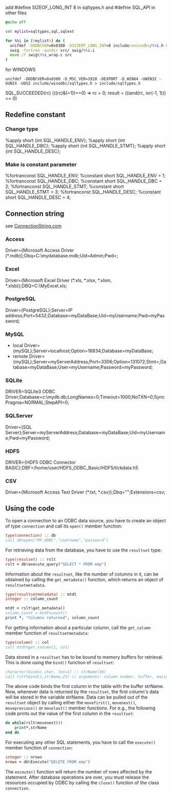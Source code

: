 add #define SIZEOF_LONG_INT 8 in sqltypes.h
and #define SQL_API in other files

 
```cmd
@echo off

set mylist=sqltypes,sql,sqlext

for %%i in (%mylist%) do (
  unifdef -DODBCVER=0x0380 -DSIZEOF_LONG_INT=8 include/unixodbc/%%i.h > include/%%i.h
  swig -fortran -outdir src/ swig/%%i.i
  move /Y swig\%%i_wrap.c src
)
```

for WINDOWS 
```
unifdef -DODBCVER=0x0380 -D_MSC_VER=1920 -DEXPORT -D_WIN64 -UWIN32 -UUNIX -UOS2 include/winodbc/sqltypes.h > include/sqltypes.h
```

SQL_SUCCEEDED(rc) (((rc)&(~1))==0) => rc = 0; result = ((iand(rc, ior(-1, 1))) == 0)

## Redefine constant

### Change type
%apply short {int SQL_HANDLE_ENV};
%apply short {int SQL_HANDLE_DBC};
%apply short {int SQL_HANDLE_STMT};
%apply short {int SQL_HANDLE_DESC};

### Make is constant parameter
%fortranconst SQL_HANDLE_ENV;
%constant short SQL_HANDLE_ENV = 1;
%fortranconst SQL_HANDLE_DBC;
%constant short SQL_HANDLE_DBC = 2;
%fortranconst SQL_HANDLE_STMT;
%constant short SQL_HANDLE_STMT = 3;
%fortranconst SQL_HANDLE_DESC;
%constant short SQL_HANDLE_DESC = 4;

## Connection string

see [ConnectionString.com](https://www.connectionstrings.com/)

### Access
Driver={Microsoft Access Driver (*.mdb)};Dbq=C:\mydatabase.mdb;Uid=Admin;Pwd=;
### Excel
Driver={Microsoft Excel Driver (*.xls, *.xlsx, *.xlsm, *.xlsb)};DBQ=C:\MyExcel.xls;
### PostgreSQL
Driver={PostgreSQL};Server=IP address;Port=5432;Database=myDataBase;Uid=myUsername;Pwd=myPassword;
### MySQL
- local
Driver={mySQL};Server=localhost;Option=16834;Database=myDataBase;
- remote
Driver={mySQL};Server=myServerAddress;Port=3306;Option=131072;Stmt=;Database=myDataBase;User=myUsername;Password=myPassword;
### SQLite
DRIVER=SQLite3 ODBC Driver;Database=c:\mydb.db;LongNames=0;Timeout=1000;NoTXN=0;SyncPragma=NORMAL;StepAPI=0;
### SQLServer
Driver={SQL Server};Server=myServerAddress;Database=myDataBase;Uid=myUsername;Pwd=myPassword;
### HDF5
DRIVER={HDF5 ODBC Connector BASIC};DBF=/home/user/HDF5_ODBC_Basic/HDF5/tickdata.h5
### CSV
Driver={Microsoft Access Text Driver (*.txt, *.csv)};Dbq="";Extensions=csv;

## Using the code
To open a connection to an ODBC data source, you have to create an object of type `connection` and call its `open()` member function:
```fortran
type(connection) :: db
call db%open("MY_ODBC","username","password")
```
For retrieving data from the database, you have to use the `resultset` type:
```fortran
type(resulset) :: rslt
rslt = db%execute_query("SELECT * FROM emp")
```
Information about the `resultset`, like the number of columns in it, can be obtained by calling the `get_metadata()` function, which returns an object of `resultsetmetadata`.
```fortran
type(resultsetmetadata) :: mtdt
integer :: column_count

mtdt = rslt%get_metadata()
column_count = mtdt%count()
print *, "Columns returned", column_count
```
For getting information about a particular column, call the `get_column` member function of `resultsetmetadata`:
```fortran
type(column) :: col
call mtdt%get_column(1, col)
```

Data stored in a `resultset` has to be bound to memory buffers for retrieval. This is done using the `bind()` function of `resultset`:
```fortran
character(kind=c_char, len=1) :: strName(26)
call rslt%bind(1,strName,25) // arguments: column number, buffer, maximum length of buffer
```

The above code binds the first column in the table with the buffer strName. Now, whenever data is returned by the `resultset`, the first column's data will be stored in the variable strName. Data can be pulled out of the `resultset` object by calling either the `movefirst()`, `movenext()`, `moveprevious()` or `movelast()` member functions. For e.g., the following code prints out the value of the first column in the `resultset`:
```fortran
do while(rslt%movenext())
    print*,strName
end do
```

For executing any other SQL statements, you have to call the `execute()` member function of `connection`:
```fortran
integer :: nrows
nrows = db%Execute("DELETE FROM emp")
```
The `exceute()` function will return the number of rows affected by the statement. After database operations are over, you must release the resources occupied by ODBC by calling the `close()` function of the class `connection`.
